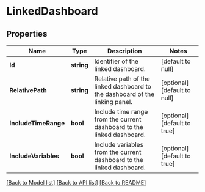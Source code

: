 # LinkedDashboard

## Properties
Name | Type | Description | Notes
------------ | ------------- | ------------- | -------------
**Id** | **string** | Identifier of the linked dashboard. | [default to null]
**RelativePath** | **string** | Relative path of the linked dashboard to the dashboard of the linking panel. | [optional] [default to null]
**IncludeTimeRange** | **bool** | Include time range from the current dashboard to the linked dashboard. | [optional] [default to true]
**IncludeVariables** | **bool** | Include variables from the current dashboard to the linked dashboard. | [optional] [default to true]

[[Back to Model list]](../README.md#documentation-for-models) [[Back to API list]](../README.md#documentation-for-api-endpoints) [[Back to README]](../README.md)

